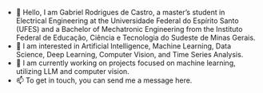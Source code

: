- 👋 Hello, I am Gabriel Rodrigues de Castro, a master’s student in Electrical Engineering at the Universidade Federal do Espírito Santo (UFES) and a Bachelor of Mechatronic Engineering from the Instituto Federal de Educação, Ciência e Tecnologia do Sudeste de Minas Gerais.
- 👀 I am interested in Artificial Intelligence, Machine Learning, Data Science, Deep Learning, Computer Vision, and Time Series Analysis.
- 🌱 I am currently working on projects focused on machine learning, utilizing LLM and computer vision.
- 📫 To get in touch, you can send me a message here. 

<!---
gabriel1995castro/gabriel1995castro is a ✨ special ✨ repository because its `README.md` (this file) appears on your GitHub profile.
You can click the Preview link to take a look at your changes.
--->

